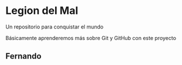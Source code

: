 # Legion del Mal

Un repositorio para conquistar el mundo

Básicamente aprenderemos más sobre Git y GitHub con este proyecto

## Fernando
